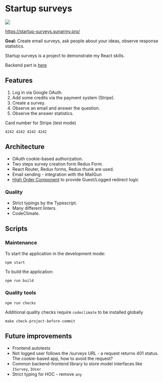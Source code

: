 # Startup surveys

<a href="https://codeclimate.com/github/vladimirice/startup-surveys-client/maintainability"><img src="https://api.codeclimate.com/v1/badges/1bdb0561f6f3b7226502/maintainability" /></a>

https://startup-surveys.sunarmy.pro/

**Goal:** Create email surveys, ask people about your ideas, observe response statistics.

Startup surveys is a project to demonstrate my React skills.

Backend part is [here](https://github.com/vladimirice/startup-surveys-server)

## Features

1. Log in via Google OAuth.
2. Add some credits via the payment system (Stripe).
3. Create a survey.
4. Observe an email and answer the question.
5. Observe the answer statistics.

Card number for Stripe (test mode)
```
4242 4242 4242 4242
``` 

## Architecture

* OAuth cookie-based authorization.
* Two steps survey creation form Redux Form.
* React Router, Redux forms, Redux thunk are used.
* Email sending - integration with the MailGun
* [High Order Component](src/components/auth/requireAuth.tsx) to provide Guest/Logged redirect logic

### Quality
* Strict typings by the Typescript.
* Many different linters.
* CodeClimate.

## Scripts

### Maintenance

To start the application in the development mode:
```
npm start
```

To build the application:
```
npm run build
```

### Quality tools
```
npm run checks
```

Additional quality checks require `codeclimate` to be installed globally
```
make check-project-before-commit
```

## Future improvements
* Frontend autotests
* Not logged user follows the /surveys URL - a request returns 401 status. The cookie-based app, how to avoid the request?
* Common backend-frontend library to store model interfaces like `ISurvey`, `IUser`
* Strict typing for HOC - remove `any`

